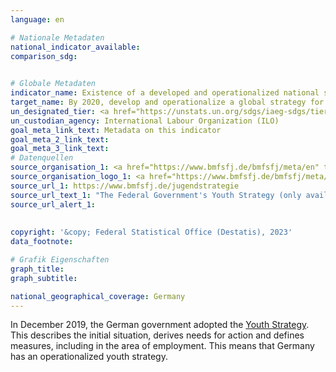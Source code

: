 ```yaml
---
language: en    

# Nationale Metadaten    
national_indicator_available:     
comparison_sdg:     
    

# Globale Metadaten    
indicator_name: Existence of a developed and operationalized national strategy for youth employment, as a distinct strategy or as part of a national employment strategy    
target_name: By 2020, develop and operationalize a global strategy for youth employment and implement the Global Jobs Pact of the International Labour Organization    
un_designated_tier: <a href="https://unstats.un.org/sdgs/iaeg-sdgs/tier-classification/" title="Click here for more information on the UN tier classification."  target="_blank" onclick="return confirm_alert(this);">Tier I</a>    
un_custodian_agency: International Labour Organization (ILO)    
goal_meta_link_text: Metadata on this indicator    
goal_meta_2_link_text:     
goal_meta_3_link_text:         
# Datenquellen
source_organisation_1: <a href="https://www.bmfsfj.de/bmfsfj/meta/en" target="_blank" onclick="return confirm_alert('');"> Federal Ministry for Family Affairs, Senior Citizens, Women and Youth </a>
source_organisation_logo_1: <a href="https://www.bmfsfj.de/bmfsfj/meta/en" target="_blank" onclick="return confirm_alert('');"><img src="https://g205sdgs.github.io/sdg-indicators/public/OrgImgEn/bmfsfj.png" alt="Logo bmfsfj" style="height:60px; width:148px"/></a>
source_url_1: https://www.bmfsfj.de/jugendstrategie
source_url_text_1: "The Federal Government's Youth Strategy (only available in German)"
source_url_alert_1: 
    
    
copyright: '&copy; Federal Statistical Office (Destatis), 2023'    
data_footnote:     

# Grafik Eigenschaften    
graph_title: 
graph_subtitle:     

national_geographical_coverage: Germany    
---
```



In December 2019, the German government adopted the <a href = "https://www.bmfsfj.de/jugendstrategie" >Youth Strategy</a>. This describes the initial situation, derives needs for action and defines measures, including in the area of employment. This means that Germany has an operationalized youth strategy.